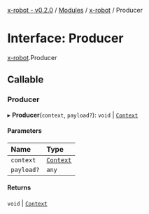 [x-robot - v0.2.0](../README.md) / [Modules](../modules.md) / [x-robot](../modules/x_robot.md) / Producer

# Interface: Producer

[x-robot](../modules/x_robot.md).Producer

## Callable

### Producer

▸ **Producer**(`context`, `payload?`): `void` \| [`Context`](x_robot.Context.md)

#### Parameters

| Name | Type |
| :------ | :------ |
| `context` | [`Context`](x_robot.Context.md) |
| `payload?` | `any` |

#### Returns

`void` \| [`Context`](x_robot.Context.md)
